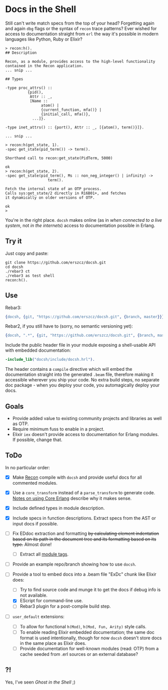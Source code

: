 # Docs in the Shell

Still can't write match specs from the top of your head?
Forgetting again and again `dbg` flags or the syntax of `recon` trace patterns?
Ever wished for access to documentation straight from `erl`
the way it's possible in modern languages like Python, Ruby or Elixir?

```
> recon:h().
## Description

Recon, as a module, provides access to the high-level functionality
contained in the Recon application.
... snip ...

## Types

-type proc_attrs() ::
          {pid(),
           Attr :: _,
           [Name ::
                atom() |
                {current_function, mfa()} |
                {initial_call, mfa()},
            ...]}.

-type inet_attrs() :: {port(), Attr :: _, [{atom(), term()}]}.

... snip ...

> recon:h(get_state, 1).
-spec get_state(pid_term()) -> term().

Shorthand call to recon:get_state(PidTerm, 5000)

ok
> recon:h(get_state, 2).
-spec get_state(pid_term(), Ms :: non_neg_integer() | infinity) ->
                   term().

Fetch the internal state of an OTP process.
Calls sys:get_state/2 directly in R16B01+, and fetches
it dynamically on older versions of OTP.

ok
>
```

You're in the right place.
`docsh` makes online (as in _when connected to a live system_,
not _in the internets_) access to documentation possible in Erlang.

## Try it

Just copy and paste:

```
git clone https://github.com/erszcz/docsh.git
cd docsh
./rebar3 ct
./rebar3 as test shell
recon:h().
```

## Use

Rebar3:

```erlang
{docsh, {git, "https://github.com/erszcz/docsh.git", {branch, master}}}
```

Rebar2, if you still have to (sorry, no semantic versioning yet):

```erlang
{docsh, ".*", {git, "https://github.com/erszcz/docsh.git", {branch, master}}}
```

Include the public header file in your module exposing a shell-usable API
with embedded documentation:

```erlang
-include_lib("docsh/include/docsh.hrl").
```

The header contains a `compile` directive which will embed the
documentation straight into the generated `.beam` file,
therefore making it accessible wherever you ship your code.
No extra build steps, no separate doc package - when you deploy your code,
you automagically deploy your docs.


## Goals

- Provide added value to existing community projects and libraries as well as OTP.
- Require minimum fuss to enable in a project.
- Elixir `iex` doesn't provide access to documentation for Erlang modules.
  If possible, change that.

## ToDo

In no particular order:

- [x] Make [Recon](https://github.com/ferd/recon) compile with `docsh`
      and provide useful docs for all commented modules.

- [x] Use a `core_transform` instead of a `parse_transform` to generate code.
      [Notes on using Core Erlang](notes.md#using-core-erlang)
      describe why it makes sense.

- [x] Include defined types in module description.

- [x] Include specs in function descriptions.
      Extract specs from the AST or input docs if possible.

- [ ] Fix EDdoc extraction and formatting ~~by calculating element
      indentation based on its path in the document tree and its formatting
      based on its type.~~ Almost done!

    * [ ] Extract all [module tags][edoc:module-tags].

- [ ] Provide an example repo/branch showing how to use `docsh`.

- [ ] Provide a tool to embed docs into a .beam file "ExDc" chunk like Elixir does:

    * [ ] Try to find source code and munge it to get the docs if debug
          info is not available.
    * [x] EScript for command-line use.
    * [ ] Rebar3 plugin for a post-compile build step.

- [ ] `user_default` extensions:

    * [ ] To allow for functional `h(Mod)`, `h(Mod, Fun, Arity)`
          style calls.
    * [ ] To enable reading Elixir embedded documentation;
          the same doc format is used intentionally,
          though for now `docsh` doesn't store docs in the same place as Elixir does.
    * [ ] Provide documentation for well-known modules (read: OTP)
          from a cache seeded from .erl sources or an external database?

[edoc:module-tags]: http://erlang.org/doc/apps/edoc/chapter.html#Module_tags


## ?!

Yes, I've seen _Ghost in the Shell_ ;)
